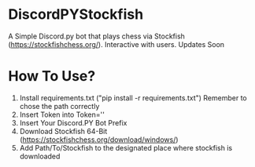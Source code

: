 # DiscordPYStockfish
A Simple Discord.py bot that plays chess via Stockfish (https://stockfishchess.org/). Interactive with users. Updates Soon

# How To Use?
1. Install requirements.txt ("pip install -r requirements.txt") Remember to chose the path correctly
2. Insert Token into Token=''
3. Insert Your Discord.PY Bot Prefix
4. Download Stockfish 64-Bit (https://stockfishchess.org/download/windows/)
5. Add Path/To/Stockfish to the designated place where stockfish is downloaded
